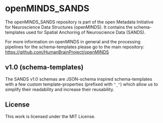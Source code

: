 # openMINDS_SANDS

The openMINDS_SANDS repository is part of the open Metadata 
Initiative for Neuroscience Data Structures (openMINDS). It contains the 
schema-templates used for Spatial Anchoring of Neuroscience Data (SANDS).

For more information on openMINDS in general and the processing pipelines for the schema-templates please go to the main repository: https://github.com/HumanBrainProject/openMINDS

## v1.0 (schema-templates)
The SANDS v1.0 schemas are JSON-schema inspired schema-templates with a few custom template-properties (prefixed with `"_"`) which allow us to simplify their readability and increase their reusability.

## License
This work is licensed under the MIT License.
